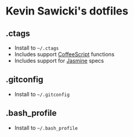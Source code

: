 # Kevin Sawicki's dotfiles

## .ctags

  * Install to `~/.ctags`
  * Includes support [CoffeeScript](http://coffeescript.org/) functions
  * Includes support for [Jasmine](http://pivotal.github.com/jasmine/) specs

## .gitconfig

  * Install to `~/.gitconfig`

## .bash_profile

  * Install to `~/.bash_profile`
